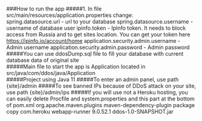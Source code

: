 ###How to run the app
#####1. In file src/main/resources/application.properties change:<br>
    spring.datasource.url - url to your database
    spring.datasource.username - username of database user
    ipinfo.token - IpInfo token. It needs to block access from Russia and to get sites location. You can get your token here https://ipinfo.io/account/home 
    application.security.admin.username - Admin username
    application.security.admin.password - Admin password
#####You can use ddosDump.sql file to fill your database with current database data of original site<br>
#####Main file to start the app is Application located in src/java/com/ddos/java/Application<br>
#####Project using Java 11
#####To enter an admin panel, use path {site}/admin
#####To see banned IPs because of DDoS attack on your site, use path {site}/admin/ips
#####If you will use not a Heroku hosting, you can easily delete Procfile and system.properties and this part at the bottom of pom.xml
                <plugin>
                    <groupId>org.apache.maven.plugins</groupId>
                    <artifactId>maven-dependency-plugin</artifactId>
                    <executions>
                        <execution>
                            <phase>package</phase>
                            <goals><goal>copy</goal></goals>
                            <configuration>
                                <artifactItems>
                                    <artifactItem>
                                        <groupId>com.heroku</groupId>
                                        <artifactId>webapp-runner</artifactId>
                                        <version>9.0.52.1</version>
                                        <destFileName>ddos-1.0-SNAPSHOT.jar</destFileName>
                                    </artifactItem>
                                </artifactItems>
                            </configuration>
                        </execution>
                    </executions>
                </plugin>
